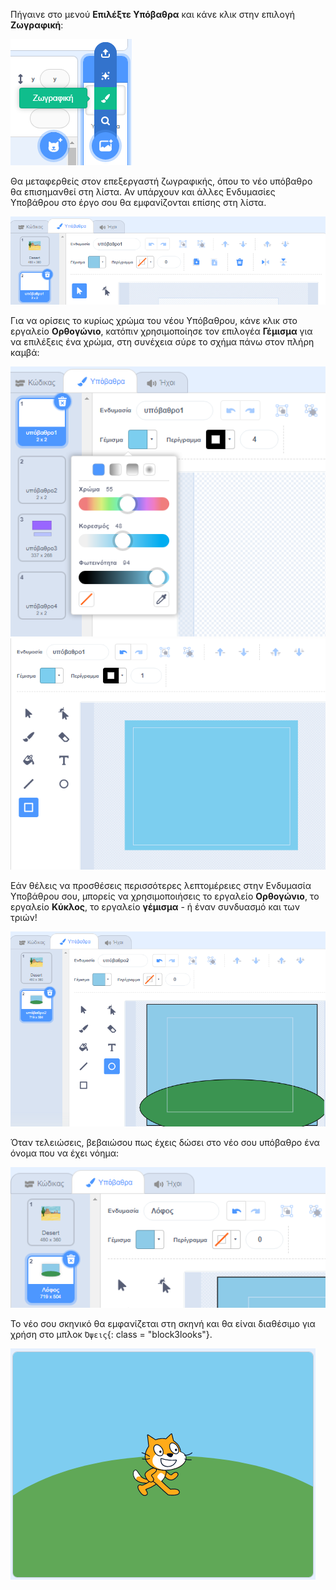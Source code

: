 Πήγαινε στο μενού **Επιλέξτε Υπόβαθρα** και κάνε κλικ στην επιλογή **Ζωγραφική**:

![Η επιλογή "Ζωγραφική" στο μενού "Επιλέξτε Υπόβαθρο".](images/paint-backdrop.png)

Θα μεταφερθείς στον επεξεργαστή ζωγραφικής, όπου το νέο υπόβαθρο θα επισημανθεί στη λίστα. Αν υπάρχουν και άλλες Ενδυμασίες Υποβάθρου στο έργο σου θα εμφανίζονται επίσης στη λίστα.

![Το νέο σκηνικό ανοίγει στον επεξεργαστή ζωγραφικής και επισημαίνεται στη λίστα.](images/new-background-in-editor.png)

Για να ορίσεις το κυρίως χρώμα του νέου Υπόβαθρου, κάνε κλικ στο εργαλείο **Ορθογώνιο**, κατόπιν χρησιμοποίησε τον επιλογέα **Γέμισμα** για να επιλέξεις ένα χρώμα, στη συνέχεια σύρε το σχήμα πάνω στον πλήρη καμβά:

![Το μενού του επιλογέα χρώματος Γέμισμα με τα ρυθμιστικά "Χρώμα", "Κορεσμός", "Φωτεινότητα".](images/fill-colour-tool.png) ![Ένα γαλάζιο ορθογώνιο σχήμα σχεδιάζεται μεγαλύτερο από τον καμβά για να δημιουργήσει ένα εντελώς γαλάζιο φόντο.](images/single-colour-backdrop.png)

Εάν θέλεις να προσθέσεις περισσότερες λεπτομέρειες στην Ενδυμασία Υποβάθρου σου, μπορείς να χρησιμοποιήσεις το εργαλείο **Ορθογώνιο**, το εργαλείο **Κύκλος**, το εργαλείο **γέμισμα** - ή έναν συνδυασμό και των τριών!

![Ο καμβάς υποβάθρου με το γαλάζιο ορθογώνιο, και μπροστά του, ένας μικρότερος πράσινος κύκλος που αντιπροσωπεύει έναν λόφο.](images/hill-backdrop.png)

Όταν τελειώσεις, βεβαιώσου πως έχεις δώσει στο νέο σου υπόβαθρο ένα όνομα που να έχει νόημα:

![Το πλαίσιο ονόματος υποβάθρου με τη λέξη "Λόφος" πληκτρολογήθηκε.](images/name-backdrop.png)

Το νέο σου σκηνικό θα εμφανίζεται στη σκηνή και θα είναι διαθέσιμο για χρήση στο μπλοκ `Όψεις`{: class = "block3looks"}.

![Το νέο υπόβαθρο Λόφος και το αντικείμενο Γάτα του Scratch στη Σκηνή.](images/finished-backdrop.png)
